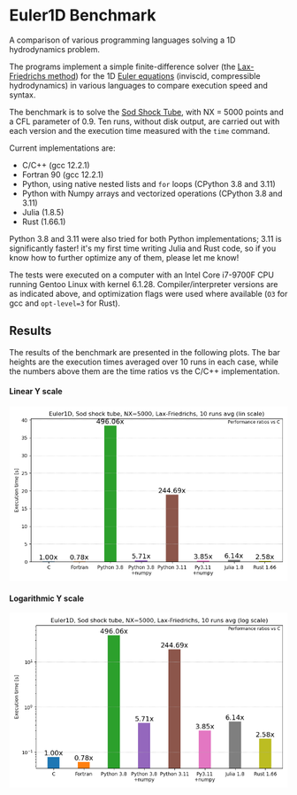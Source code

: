 # Euler1D Benchmark
A comparison of various programming languages solving a 1D hydrodynamics problem.

The programs implement a simple finite-difference solver (the [Lax-Friedrichs method](https://en.wikipedia.org/wiki/Lax%E2%80%93Friedrichs_method)) for the 1D [Euler equations](https://en.wikipedia.org/wiki/Euler_equations_(fluid_dynamics)) (inviscid, compressible hydrodynamics) in various languages to compare execution speed and syntax.

The benchmark is to solve the [Sod Shock Tube](https://en.wikipedia.org/wiki/Sod_shock_tube), with NX = 5000 points and a CFL parameter of 0.9. Ten runs, without disk output, are carried out with each version and the execution time measured with the `time` command.

Current implementations are:

- C/C++ (gcc 12.2.1)
- Fortran 90 (gcc 12.2.1)
- Python, using native nested lists and `for` loops (CPython 3.8 and 3.11)
- Python with Numpy arrays and vectorized operations (CPython 3.8 and 3.11)
- Julia (1.8.5)
- Rust (1.66.1)

Python 3.8 and 3.11 were also tried for both Python implementations; 3.11 is significantly faster! it's my first time writing Julia and Rust code, so if you know how to further optimize any of them, please let me know!

The tests were executed on a computer with an Intel Core i7-9700F CPU running Gentoo Linux with kernel 6.1.28. Compiler/interpreter versions are as indicated above, and optimization flags were used where available (`O3` for gcc and `opt-level=3` for Rust).

## Results

The results of the benchmark are presented in the following plots. The bar heights are the execution times averaged over 10 runs in each case, while the numbers above them are the time ratios vs the C/C++ implementation.

#### **Linear** Y scale
![Lin scale](https://github.com/meithan/Euler1D_Benchmark/blob/main/benchmark_lin.png)


#### **Logarithmic** Y scale
![Log scale](https://github.com/meithan/Euler1D_Benchmark/blob/main/benchmark_log.png)

